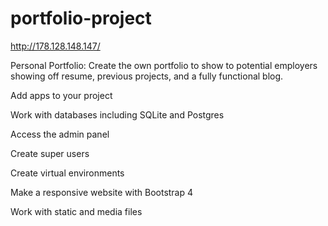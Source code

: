 # portfolio-project
http://178.128.148.147/


Personal Portfolio: Create the own portfolio to show to potential employers showing off resume, previous projects, and a fully functional blog. 

Add apps to your project

Work with databases including SQLite and Postgres

Access the admin panel

Create super users 

Create virtual environments 

Make a responsive website with Bootstrap 4

Work with static and media files 


